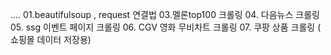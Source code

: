 ....
01.beautifulsoup , request 연결법 
03.멜론top100 크롤링
04. 다음뉴스 크롤링
05. ssg 이벤트 페이지 크롤링
06. CGV 영화 무비차트 크롤링
07. 쿠팡 상품 크롤링 ( 쇼핑몰 데이터 저장용)